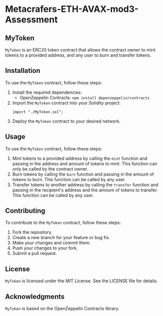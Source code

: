 # Metacrafers-ETH-AVAX-mod3-Assessment


## MyToken

`MyToken` is an ERC20 token contract that allows the contract owner to mint tokens to a provided address, and any user to burn and transfer tokens.

## Installation

To use the `MyToken` contract, follow these steps:

1. Install the required dependencies:
   - OpenZeppelin Contracts: `npm install @openzeppelin/contracts`
2. Import the `MyToken` contract into your Solidity project:
   ```
   import "./MyToken.sol";
   ```
3. Deploy the `MyToken` contract to your desired network.

## Usage

To use the `MyToken` contract, follow these steps:

1. Mint tokens to a provided address by calling the `mint` function and passing in the address and amount of tokens to mint. This function can only be called by the contract owner.
2. Burn tokens by calling the `burn` function and passing in the amount of tokens to burn. This function can be called by any user.
3. Transfer tokens to another address by calling the `transfer` function and passing in the recipient's address and the amount of tokens to transfer. This function can be called by any user.

## Contributing

To contribute to the `MyToken` contract, follow these steps:

1. Fork the repository.
2. Create a new branch for your feature or bug fix.
3. Make your changes and commit them.
4. Push your changes to your fork.
5. Submit a pull request.

## License

`MyToken` is licensed under the MIT License. See the LICENSE file for details.

## Acknowledgments

`MyToken` is based on the OpenZeppelin Contracts library.
